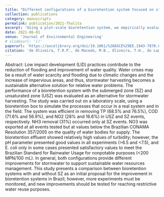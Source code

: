 ```yaml
---
title: "Different configurations of a bioretention system focused on stormwater harvesting in Brazil"
collection: publications
category: manuscripts
permalink: publication/2021-Thalita
excerpt: 'Using a plot-scale bioretention system, we empirically evaluate the role of internal water storage and antecedent moisture condition in terms of water quality treatment'
date: 2021-06-01
venue: 'Journal of Environmental Engineering'
# slidesurl: '[)'
paperurl: 'https://ascelibrary.org/doi/10.1061/%28ASCE%29EE.1943-7870.0001938'
citation: 'de Oliveira, T.R.P., de Macedo, M.B., Oliveira, T.H., do Lago, C.A.F., Gomes Jr, M.N., Brasil, J.A.T. and Mendiondo, E.M., 2021. Different configurations of a bioretention system focused on stormwater harvesting in Brazil. Journal of Environmental Engineering, 147(12), p.04021058.'
---
```

Abstract:
Low impact development (LID) practices contribute to the reduction of flooding and improvement of water quality. Water crises may be a result of water scarcity and flooding due to climatic changes and the increase of impervious areas, and thus, stormwater harvesting becomes a sustainable alternative solution for relative water problems. The performance of a bioretention system with the submerged zone (SZ) and unsaturated zone (USZ) was evaluated as an alternative for stormwater harvesting. The study was carried out on a laboratory scale, using a bioretention box to simulate the processes that occur in a real system and in the field. The system was efficient in removing TP (68.5% and 76.5%), COD (71.6% and 56.9%), and NO2 (28% and 16.6%) in USZ and SZ events, respectively. NH3 removal (31%) occurred only at SZ events. NO3 was exported at all events tested but at values below the Brazilian CONAMA Resolution 357/2005 on the quality of water bodies for supply. The bioretention effluent showed relatively high values of turbidity; however, the pH parameter presented good values in all experiments (>6.5 and <7.5), and E. coli only in some cases presented satisfactory values to meet the Brazilian Standard for Rainwater Usage for nonpotable purposes (<200  MPN/100  mL). In general, both configurations provide different improvements for stormwater to support sustainable water resources management. This study presents a comparison between bioretention systems with and without SZ as an initial proposal for the improvement in bioretention systems in Brazil; however, more experiments must be monitored, and new improvements should be tested for reaching restrictive water reuse purposes.
